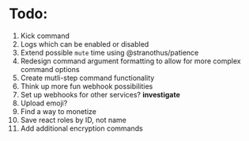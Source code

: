 # Todo:

1. Kick command
2. Logs which can be enabled or disabled
3. Extend possible `mute` time using @stranothus/patience
4. Redesign command argument formatting to allow for more complex command options
5. Create mutli-step command functionality
6. Think up more fun webhook possibilities
7. Set up webhooks for other services? __investigate__
8. Upload emoji?
9. Find a way to monetize
10. Save react roles by ID, not name
11. Add additional encryption commands